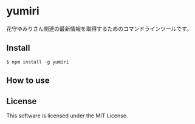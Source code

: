 # yumiri
花守ゆみりさん関連の最新情報を取得するためのコマンドラインツールです。

## Install
```
$ npm install -g yumiri
```

## How to use

## License
This software is licensed under the MIT License.
